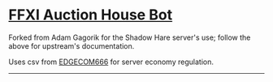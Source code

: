 # [FFXI Auction House Bot][ghWeb]

Forked from Adam Gagorik for the Shadow Hare server's use; follow the above for upstream's documentation.

Uses csv from [EDGECOM666][Edge] for server economy regulation.

---

[Edge]: https://github.com/EDGECOM666/FFXIAHBOT_CSV
[ghWeb]: http://adamgagorik.github.io/ffxiahbot
